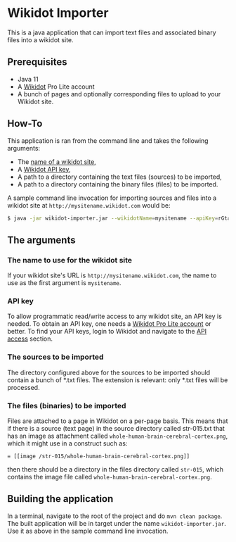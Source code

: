 # Wikidot Importer

This is a java application that can import text files and associated binary files into a wikidot site.

## Prerequisites

* Java 11
* A [Wikidot](http://www.wikidot.com/) Pro Lite account
* A bunch of pages and optionally corresponding files to upload to your Wikidot site.
  
## How-To

This application is ran from the command line and takes the following arguments:

* The [name of a wikidot site](#the-name-to-use-for-the-wikidot-site),
* A [Wikidot API key](#apikey),
* A path to a directory containing the text files (sources) to be imported,
* A path to a directory containing the binary files (files) to be imported.

A sample command line invocation for importing sources and files into a wikidot site at `http://mysitename.wikidot.com` would be:

```bash
$ java -jar wikidot-importer.jar --wikidotName=mysitename --apiKey=rGta6Hw4fOYZFFm633I6rJjNRUb7hHt9 --sourcesDir=C:\Users\Henry\Documents\import-wikidot --filesDir=C:\Users\Henry\Documents\import-wikidot-files
```

## The arguments
### The name to use for the wikidot site

If your wikidot site's URL is `http://mysitename.wikidot.com`, the name to use as the first argument is `mysitename`.

### API key

To allow programmatic read/write access to any wikidot site, an API key is needed. To obtain an API key, one needs a [Wikidot Pro Lite account](http://www.wikidot.com/plans)  or better. To find your API keys, login to Wikidot and navigate to the [API access](https://www.wikidot.com/account/settings#/api) section.

### The sources to be imported

The directory configured above for the sources to be imported should contain a bunch of \*.txt files.
The extension is relevant: only \*.txt files will be processed.

### The files (binaries) to be imported

Files are attached to a page in Wikidot on a per-page basis. This means that if there is a source (text page) in the source directory called str-015.txt that has an image as attachment called `whole-human-brain-cerebral-cortex.png`, which it might use in a construct such as:

```
= [[image /str-015/whole-human-brain-cerebral-cortex.png]]
```

then there should be a directory in the files directory called `str-015`, which contains the image file called `whole-human-brain-cerebral-cortex.png`.

## Building the application

In a terminal, navigate to the root of the project and do `mvn clean package`.  
The built application will be in target under the name `wikidot-importer.jar`. Use it as above in the sample command line invocation.  
